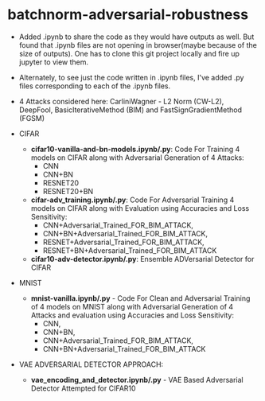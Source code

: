 # batchnorm-adversarial-robustness

- Added .ipynb to share the code as they would have outputs as well. But found that .ipynb files are not opening in browser(maybe because of the size of outputs).
One has to clone this git project locally and fire up jupyter to view them.

- Alternately, to see just the code written in .ipynb files, I've added .py files corresponding to each of the .ipynb files.

- 4 Attacks considered here: CarliniWagner - L2 Norm (CW-L2), DeepFool, BasicIterativeMethod (BIM) and FastSignGradientMethod (FGSM)

- CIFAR
  - <b>cifar10-vanilla-and-bn-models.ipynb/.py</b>: Code For Training 4 models on CIFAR along with Adversarial Generation of 4 Attacks: 
    - CNN
    - CNN+BN
    - RESNET20
    - RESNET20+BN
  - <b>cifar-adv_training.ipynb/.py</b>: Code For Adversarial Training 4 models on CIFAR along with Evaluation using Accuracies and Loss Sensitivity:
    - CNN+Adversarial_Trained_FOR_BIM_ATTACK, 
    - CNN+BN+Adversarial_Trained_FOR_BIM_ATTACK, 
    - RESNET+Adversarial_Trained_FOR_BIM_ATTACK, 
    - RESNET+BN+Adversarial_Trained_FOR_BIM_ATTACK
  - <b>cifar10-adv-detector.ipynb/.py</b>: Ensemble ADVersarial Detector for CIFAR
- MNIST
  - <b>mnist-vanilla.ipynb/.py</b> - Code For Clean and Adversarial Training of 4 models on MNIST along with Adversarial Generation of 4 Attacks and evaluation using Accuracies and Loss Sensitivity: 
    - CNN, 
    - CNN+BN, 
    - CNN+Adversarial_Trained_FOR_BIM_ATTACK, 
    - CNN+BN+Adversarial_Trained_FOR_BIM_ATTACK
- VAE ADVERSARIAL DETECTOR APPROACH: 
  - <b>vae_encoding_and_detector.ipynb/.py</b> - VAE Based Adversarial Detector Attempted for CIFAR10
